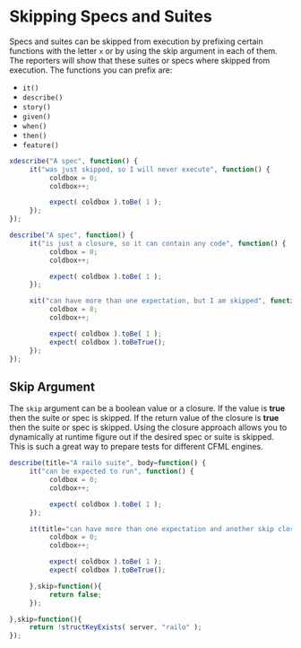 # Skipping Specs and Suites

Specs and suites can be skipped from execution by prefixing certain functions with the letter `x` or by using the skip argument in each of them. The reporters will show that these suites or specs where skipped from execution. The functions you can prefix are:

* `it()`
* `describe()`
* `story()`
* `given()`
* `when()`
* `then()`
* `feature()`

```javascript
xdescribe("A spec", function() {
     it("was just skipped, so I will never execute", function() {
          coldbox = 0;
          coldbox++;

          expect( coldbox ).toBe( 1 );
     });
});

describe("A spec", function() {
     it("is just a closure, so it can contain any code", function() {
          coldbox = 0;
          coldbox++;

          expect( coldbox ).toBe( 1 );
     });

     xit("can have more than one expectation, but I am skipped", function() {
          coldbox = 0;
          coldbox++;

          expect( coldbox ).toBe( 1 );
          expect( coldbox ).toBeTrue();
     });
});
```

## Skip Argument

The `skip` argument can be a boolean value or a closure. If the value is **true** then the suite or spec is skipped. If the return value of the closure is **true** then the suite or spec is skipped. Using the closure approach allows you to dynamically at runtime figure out if the desired spec or suite is skipped. This is such a great way to prepare tests for different CFML engines.

```javascript
describe(title="A railo suite", body=function() {
     it("can be expected to run", function() {
          coldbox = 0;
          coldbox++;

          expect( coldbox ).toBe( 1 );
     });

     it(title="can have more than one expectation and another skip closure", body=function() {
          coldbox = 0;
          coldbox++;

          expect( coldbox ).toBe( 1 );
          expect( coldbox ).toBeTrue();

     },skip=function(){
          return false;
     });

},skip=function(){
     return !structKeyExists( server, "railo" );
});
```

